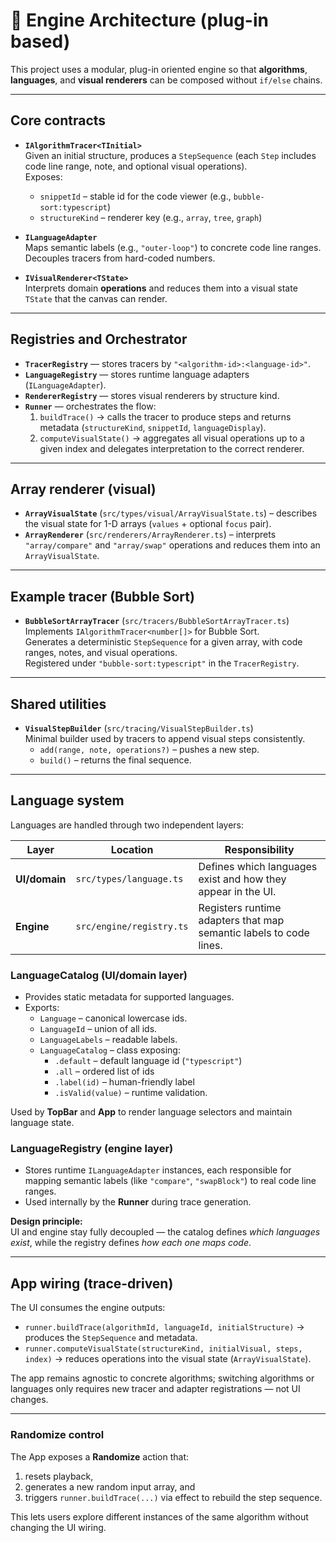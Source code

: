 # 🧠 Engine Architecture (plug-in based)

This project uses a modular, plug-in oriented engine so that **algorithms**, **languages**, and **visual renderers** can be composed without `if/else` chains.

---

## Core contracts

- **`IAlgorithmTracer<TInitial>`**  
  Given an initial structure, produces a `StepSequence` (each `Step` includes code line range, note, and optional visual operations).  
  Exposes:
  - `snippetId` – stable id for the code viewer (e.g., `bubble-sort:typescript`)
  - `structureKind` – renderer key (e.g., `array`, `tree`, `graph`)

- **`ILanguageAdapter`**  
  Maps semantic labels (e.g., `"outer-loop"`) to concrete code line ranges.  
  Decouples tracers from hard-coded numbers.

- **`IVisualRenderer<TState>`**  
  Interprets domain **operations** and reduces them into a visual state `TState` that the canvas can render.

---

## Registries and Orchestrator

- **`TracerRegistry`** — stores tracers by `"<algorithm-id>:<language-id>"`.
- **`LanguageRegistry`** — stores runtime language adapters (`ILanguageAdapter`).
- **`RendererRegistry`** — stores visual renderers by structure kind.
- **`Runner`** — orchestrates the flow:
  1. `buildTrace()` → calls the tracer to produce steps and returns metadata (`structureKind`, `snippetId`, `languageDisplay`).
  2. `computeVisualState()` → aggregates all visual operations up to a given index and delegates interpretation to the correct renderer.

---

## Array renderer (visual)

- **`ArrayVisualState`** (`src/types/visual/ArrayVisualState.ts`) – describes the visual state for 1-D arrays (`values` + optional `focus` pair).
- **`ArrayRenderer`** (`src/renderers/ArrayRenderer.ts`) – interprets `"array/compare"` and `"array/swap"` operations and reduces them into an `ArrayVisualState`.

---

## Example tracer (Bubble Sort)

- **`BubbleSortArrayTracer`** (`src/tracers/BubbleSortArrayTracer.ts`)  
  Implements `IAlgorithmTracer<number[]>` for Bubble Sort.  
  Generates a deterministic `StepSequence` for a given array, with code ranges, notes, and visual operations.  
  Registered under `"bubble-sort:typescript"` in the `TracerRegistry`.

---

## Shared utilities

- **`VisualStepBuilder`** (`src/tracing/VisualStepBuilder.ts`)  
  Minimal builder used by tracers to append visual steps consistently.  
  - `add(range, note, operations?)` – pushes a new step.  
  - `build()` – returns the final sequence.

---

## Language system

Languages are handled through two independent layers:

| Layer | Location | Responsibility |
|--------|-----------|----------------|
| **UI/domain** | `src/types/language.ts` | Defines which languages exist and how they appear in the UI. |
| **Engine** | `src/engine/registry.ts` | Registers runtime adapters that map semantic labels to code lines. |

### LanguageCatalog (UI/domain layer)

- Provides static metadata for supported languages.
- Exports:
  - `Language` – canonical lowercase ids.
  - `LanguageId` – union of all ids.
  - `LanguageLabels` – readable labels.
  - `LanguageCatalog` – class exposing:
    - `.default` – default language id (`"typescript"`)
    - `.all` – ordered list of ids
    - `.label(id)` – human-friendly label
    - `.isValid(value)` – runtime validation.

Used by **TopBar** and **App** to render language selectors and maintain language state.

### LanguageRegistry (engine layer)

- Stores runtime `ILanguageAdapter` instances, each responsible for mapping semantic labels (like `"compare"`, `"swapBlock"`) to real code line ranges.
- Used internally by the **Runner** during trace generation.

**Design principle:**  
UI and engine stay fully decoupled — the catalog defines *which languages exist*, while the registry defines *how each one maps code*.

---

## App wiring (trace-driven)

The UI consumes the engine outputs:
- `runner.buildTrace(algorithmId, languageId, initialStructure)` → produces the `StepSequence` and metadata.  
- `runner.computeVisualState(structureKind, initialVisual, steps, index)` → reduces operations into the visual state (`ArrayVisualState`).

The app remains agnostic to concrete algorithms; switching algorithms or languages only requires new tracer and adapter registrations — not UI changes.

---

### Randomize control

The App exposes a **Randomize** action that:
1) resets playback,  
2) generates a new random input array, and  
3) triggers `runner.buildTrace(...)` via effect to rebuild the step sequence.

This lets users explore different instances of the same algorithm without changing the UI wiring.